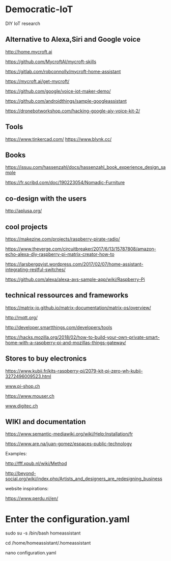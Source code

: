 # Democratic-IoT
DIY IoT research


## Alternative to Alexa,Siri and Google voice

http://home.mycroft.ai

https://github.com/MycroftAI/mycroft-skills

https://gitlab.com/robconnolly/mycroft-home-assistant

https://mycroft.ai/get-mycroft/

https://github.com/google/voice-iot-maker-demo/

https://github.com/androidthings/sample-googleassistant

https://dronebotworkshop.com/hacking-google-aiy-voice-kit-2/

## Tools

https://www.tinkercad.com/
https://www.blynk.cc/
## Books

https://issuu.com/hassenzahl/docs/hassenzahl_book_experience_design_sample

https://fr.scribd.com/doc/190223054/Nomadic-Furniture

## co-design with the users 

http://aplusa.org/


## cool projects 

https://makezine.com/projects/raspberry-pirate-radio/

https://www.theverge.com/circuitbreaker/2017/6/13/15787808/amazon-echo-alexa-diy-raspberry-pi-matrix-creator-how-to

https://larsbergqvist.wordpress.com/2017/02/07/home-assistant-integrating-restful-switches/

https://github.com/alexa/alexa-avs-sample-app/wiki/Raspberry-Pi

## technical ressources and frameworks

https://matrix-io.github.io/matrix-documentation/matrix-os/overview/

http://mqtt.org/

http://developer.smartthings.com/developers/tools

https://hacks.mozilla.org/2018/02/how-to-build-your-own-private-smart-home-with-a-raspberry-pi-and-mozillas-things-gateway/

## Stores to buy electronics 

https://www.kubii.fr/kits-raspberry-pi/2079-kit-pi-zero-wh-kubii-3272496009523.html

www.pi-shop.ch

https://www.mouser.ch

www.digitec.ch

## WIKI and documentation

https://www.semantic-mediawiki.org/wiki/Help:Installation/fr

https://www.are.na/juan-gomez/espaces-public-technology

Examples: 

http://fff.xpub.nl/wiki/Method

http://beyond-social.org/wiki/index.php/Artists_and_designers_are_redesigning_business

website inspirations:

https://www.perdu.nl/en/


# Enter the configuration.yaml

sudo su -s /bin/bash homeassistant

cd /home/homeassistant/.homeassistant

nano configuration.yaml
